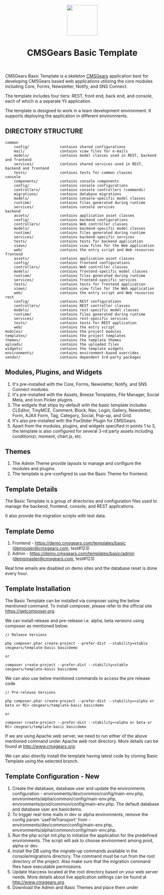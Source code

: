 <p align="center">
    <a href="https://github.com/cmsgears" target="_blank">
        <img src="https://avatars2.githubusercontent.com/u/11252790" height="100px">
    </a>
    <h1 align="center">CMSGears Basic Template</h1>
    <br>
</p>

CMSGears Basic Template is a skeleton [CMSGears](https://github.com/cmsgears) application best for developing CMSGears based web applications utilizing the core modules including Core, Forms, Newsletter, Notify, and SNS Connect.

The template includes four tiers: REST, front end, back end, and console, each of which is a separate Yii application.

The template is designed to work in a team development environment. It supports deploying the application in different environments.

DIRECTORY STRUCTURE
-------------------

```
common
    config/              contains shared configurations
    mail/                contains view files for e-mails
    models/              contains model classes used in REST, backend and frontend
    services/            contains shared services used in REST, backend and frontend
    tests/               contains tests for common classes
console
    components/          contains console components
    config/              contains console configurations
    controllers/         contains console controllers (commands)
    migrations/          contains database migrations
    models/              contains console-specific model classes
    runtime/             contains files generated during runtime
    services/            contains console services
backend
    assets/              contains application asset classes
    config/              contains backend configurations
    controllers/         contains Web controller classes
    models/              contains backend-specific model classes
    runtime/             contains files generated during runtime
    services/            contains backend-specific services
    tests/               contains tests for backend application
    views/               contains view files for the Web application
    web/                 contains the entry script and Web resources
frontend
    assets/              contains application asset classes
    config/              contains frontend configurations
    controllers/         contains Web controller classes
    models/              contains frontend-specific model classes
    runtime/             contains files generated during runtime
    services/            contains frontend-specific services
    tests/               contains tests for frontend application
    views/               contains view files for the Web application
    web/                 contains the entry script and Web resources
rest
    config/              contains REST configurations
    controllers/         contains REST controller classes
    models/              contains rest-specific model classes
    runtime/             contains files generated during runtime
    services/            contains rest-specific services
    tests/               contains tests for REST application
    web/                 contains the entry script
modules/    	         contains the project modules
templates/    	         contains the project templates
themes/                  contains the template themes
uploads/    	         contains the uploaded files
widgets/    	         contains the template widgets
environments/            contains environment-based overrides
vendor/                  contains dependent 3rd-party packages
```

Modules, Plugins, and Widgets
-------------------
1. It's pre-installed with the Core, Forms, Newsletter, Notify, and SNS Connect modules.
2. It's pre-installed with the Assets, Breeze Templates, File Manager, Social Meta, and Icon Picker plugins.
3. The widgets that ships by-default with the basic template includes CLEditor, TinyMCE, Comment, Block, Nav, Login, Gallery, Newsletter, Form, AJAX Form, Tag, Category, Social, Pop-up, and Grid.
4. It's also pre-installed with the FoxSlider Plugin for CMSGears.
5. Apart from the modules, plugins, and widgets specified in points 1 to 3, the template is also configured for several 3-rd party assets including conditionizr, moment, chart.js, etc.


Themes
-------------------
1. The Admin Theme provide layouts to manage and configure the modules and plugins.
2. The template is pre-configred to use the Basic Theme for frontend.

Template Details
-------------------
The Basic Template is a group of directories and configuration files used to manage the backend, frontend, console, and REST applications.

It also provide the migration scripts with test data.

Template Demo
-------------------
1. Frontend - https://demo.cmsgears.com/templates/basic (demouser@cmsgears.com, test#123)
2. Admin - https://demo.cmsgears.com/templates/basic/admin (demomaster@cmsgears.com, test#123)

Real time emails are disabled on demo sites and the database reset is done every hour.

Template Installation
-------------------

The Basic Template can be installed via composer using the below mentioned command. To install composer, please refer to the official site https://getcomposer.org.

We can install release and pre-release i.e. alpha, beta versions using composer as mentioned below.

```
// Release Versions

php composer.phar create-project --prefer-dist --stability=stable cmsgears/template-basic basicdemo

or

composer create-project --prefer-dist --stability=stable cmsgears/template-basic basicdemo
```

We can also use below mentioned commands to access the pre release code

```
// Pre-release Versions

php composer.phar create-project --prefer-dist --stability=<alpha or beta or RC> cmsgears/template-basic basicdemo

or

composer create-project --prefer-dist --stability=<alpha or beta or RC> cmsgears/template-basic basicdemo
```

If we are using Apache web server, we need to run either of the above mentioned command under Apache web root directory. More details can be found at http://www.cmsgears.org.

We can also directly install the template having latest code by cloning Basic Template using the selected branch.

Template Configuration - New
-------------------

1. Create the database, database user and update the environments configuration - environments/dev/common/config/main-env.php, environments/alpha/common/config/main-env.php, environments/prod/common/config/main-env.php. The default database and database user are basicdemo.
2. To trigger real-time mails in dev or alpha environments, remove the config param 'useFileTransport' from - environments/dev/common/config/main-env.php, environments/alpha/common/config/main-env.php.
3. Run the php script init.php to initialize the application for the predefined environments. The script will ask to choose environment among prod, alpha or dev.
4. Install the DB using the migrate-up commands available in the console/migrations directory. The command must be run from the root directory of the project. Also make sure that the migration command files have executable permissions.
5. Update htaccess located at the root directory based on your web server needs. More details about live application settings can be found at http://www.cmsgears.org.
6. Download the Admin and Basic Themes and place them under <template root>/themes/admin and <template root>/themes/basic directories respectively.
7. Now we can run the template using our preferred browser. Example links are as mentioned below.
8. Login to admin and update file upload url in case project name is different.
9. By default all the files uploaded by users will be stored in uploads directory. The uploads directory can be changes based on project needs.
10. Update the migration scripts if required and run the commands migrate-down and migrate-up to refresh the database.
<a/>

The default application URLs will be as shown below:

```
Frontend - http://localhost/basicdemo/frontend/web
Admin - http://localhost/basicdemo/frontend/web
```

Template - Updates
-------------------

The template dependencies can be updated using the composer.json file located at the root of template.

Template Pages
-------------------
1. Landing - Site index page.
2. Login - Login page allows users to login.
3. Register - Register page allows users to sign up.
4. Confirm Account - Users can confirm account by following the link sent to their email while submitting Register form.
5. Forgot Password - It can be used to generate password reset link.
6. Forgot Password OTP - It can be used to generate OTP to reset the password.
7. Reset Password - Users can reset password by following the link sent to their email while submitting Forgot Password form.
8. Reset Password OTP - It can be used to reset the password by providing a valid OTP.
9. Activate Account - User accounts added by site admin can be activated using this page.
10. Privacy - The page to show Privacy Policy.
11. Terms - The page to show Terms and Conditions.
12. FAQs - The page to show the FAQs.

Notes: The pages Forgot Password OTP and Reset Password OTP will work only if the SMS module is installed.

Template Forms
-------------------
1. Contact Form
2. Feedback Form
3. Testimonial Form

Private Pages
----------------------------
1. Dashboard - Page displayed on login.
2. Profile - Basic - The Basic Page allows user to update the basic details including email, username, name, gender, and date of birth.
3. Profile - Account - The Account Page allows user to update the password.
4. Profile - Address - The Address Page allows user to manage multiple address.
5. Settings - Settings page allows users to configure settings including privacy, notifications, and reminders.
6. Notifications - Shows user notifications.
7. Reminders - Shows user reminders.
8. Activities - Shows user activities.
9. Events - Shows calendar events associated with the user using list view.
10. Events Calendar - Shows calendar events associated with the user using calendar view.
11. Events Cards - Shows calendar events associated with the user using card view.
12. Event - Create - The Create Event Page allows user to add a Calendar Event.
13. Event - Update - The Create Event Page allows user to update a Calendar Event.
